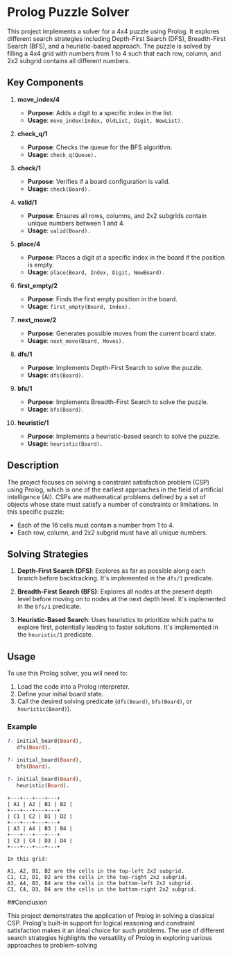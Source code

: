 # Prolog Puzzle Solver

This project implements a solver for a 4x4 puzzle using Prolog. It explores different search strategies including Depth-First Search (DFS), Breadth-First Search (BFS), and a heuristic-based approach. The puzzle is solved by filling a 4x4 grid with numbers from 1 to 4 such that each row, column, and 2x2 subgrid contains all different numbers.

## Key Components

1. **move_index/4**
   - **Purpose**: Adds a digit to a specific index in the list.
   - **Usage**: `move_index(Index, OldList, Digit, NewList).`

2. **check_q/1**
   - **Purpose**: Checks the queue for the BFS algorithm.
   - **Usage**: `check_q(Queue).`

3. **check/1**
   - **Purpose**: Verifies if a board configuration is valid.
   - **Usage**: `check(Board).`

4. **valid/1**
   - **Purpose**: Ensures all rows, columns, and 2x2 subgrids contain unique numbers between 1 and 4.
   - **Usage**: `valid(Board).`

5. **place/4**
   - **Purpose**: Places a digit at a specific index in the board if the position is empty.
   - **Usage**: `place(Board, Index, Digit, NewBoard).`

6. **first_empty/2**
   - **Purpose**: Finds the first empty position in the board.
   - **Usage**: `first_empty(Board, Index).`

7. **next_move/2**
   - **Purpose**: Generates possible moves from the current board state.
   - **Usage**: `next_move(Board, Moves).`

8. **dfs/1**
   - **Purpose**: Implements Depth-First Search to solve the puzzle.
   - **Usage**: `dfs(Board).`

9. **bfs/1**
   - **Purpose**: Implements Breadth-First Search to solve the puzzle.
   - **Usage**: `bfs(Board).`

10. **heuristic/1**
    - **Purpose**: Implements a heuristic-based search to solve the puzzle.
    - **Usage**: `heuristic(Board).`

## Description

The project focuses on solving a constraint satisfaction problem (CSP) using Prolog, which is one of the earliest approaches in the field of artificial intelligence (AI). CSPs are mathematical problems defined by a set of objects whose state must satisfy a number of constraints or limitations. In this specific puzzle:

- Each of the 16 cells must contain a number from 1 to 4.
- Each row, column, and 2x2 subgrid must have all unique numbers.

## Solving Strategies

1. **Depth-First Search (DFS)**: Explores as far as possible along each branch before backtracking. It's implemented in the `dfs/1` predicate.
  
2. **Breadth-First Search (BFS)**: Explores all nodes at the present depth level before moving on to nodes at the next depth level. It's implemented in the `bfs/1` predicate.

3. **Heuristic-Based Search**: Uses heuristics to prioritize which paths to explore first, potentially leading to faster solutions. It's implemented in the `heuristic/1` predicate.

## Usage

To use this Prolog solver, you will need to:
1. Load the code into a Prolog interpreter.
2. Define your initial board state.
3. Call the desired solving predicate (`dfs(Board)`, `bfs(Board)`, or `heuristic(Board)`).

### Example

```prolog
?- initial_board(Board),
   dfs(Board).

?- initial_board(Board),
   bfs(Board).

?- initial_board(Board),
   heuristic(Board).
```
```Puzzle Grid
+---+---+---+---+
| A1 | A2 | B1 | B2 |
+---+---+---+---+
| C1 | C2 | D1 | D2 |
+---+---+---+---+
| A3 | A4 | B3 | B4 |
+---+---+---+---+
| C3 | C4 | D3 | D4 |
+---+---+---+---+

In this grid:

A1, A2, B1, B2 are the cells in the top-left 2x2 subgrid.
C1, C2, D1, D2 are the cells in the top-right 2x2 subgrid.
A3, A4, B3, B4 are the cells in the bottom-left 2x2 subgrid.
C3, C4, D3, D4 are the cells in the bottom-right 2x2 subgrid.
```
##Conclusion

This project demonstrates the application of Prolog in solving a classical CSP. Prolog's built-in support for logical reasoning and constraint satisfaction makes it an ideal choice for such problems. The use of different search strategies highlights the versatility of Prolog in exploring various approaches to problem-solving
